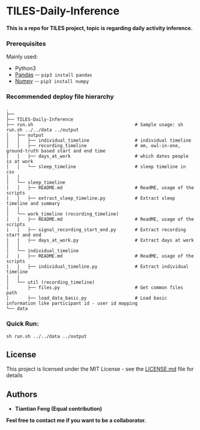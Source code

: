 # TILES-Daily-Inference

#### This is a repo for TILES project, topic is regarding daily activity inference.

### Prerequisites

Mainly used:

* Python3
* [Pandas](http://pandas.pydata.org/pandas-docs/version/0.15/index.html) -- `pip3 install pandas`
* [Numpy](http://www.numpy.org/) -- `pip3 install numpy`


### Recommended deploy file hierarchy

```
.
├── 
├── TILES-Daily-Inference
├── run.sh                                      # Sample usage: sh run.sh ../../data ../output
│   ├── output
│   │   ├── individual_timeline                 # individual timeline
│   │   ├── recording_timeline                  # om, owl-in-one, ground-truth based start and end time
│   │   ├── days_at_work                        # which dates people is at work
│   │   └── sleep_timeline                      # sleep timeline in csv
│   │
│   └── sleep_timeline
|   │   ├── README.md                           # ReadME, usage of the scripts
|   │   ├── extract_sleep_timeline.py           # Extract sleep timeline and summary
│   │
│   └── work_timeline (recording_timeline)
|   |   ├── README.md                           # ReadME, usage of the scripts
|   |   ├── signal_recording_start_end.py       # Extract recording start and end
|   |   ├── days_at_work.py                     # Extract days at work
│   │
│   └── individual_timeline
|   |   ├── README.md                           # ReadME, usage of the scripts
|   |   ├── individual_timeline.py              # Extract individual timeline
│   │
│   └── util (recording_timeline)
|       ├── files.py                            # Get common files path
|       ├── load_data_basic.py                  # Load basic information like participant id - user id mapping
└── data
```

### Quick Run:
```
sh run.sh ../../data ../output
```

## License

This project is licensed under the MIT License - see the [LICENSE.md](LICENSE.md) file for details

## Authors

* **Tiantian Feng (Equal contribution)** 

**Feel free to contact me if you want to be a collaborator.**
